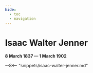 ```yaml
---
hide:
  - toc
  - navigation 
---
```


# Isaac Walter Jenner

**8 March 1837 — 1 March 1902**

--8<-- "snippets/isaac-walter-jenner.md"
